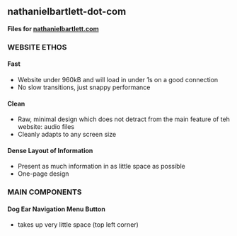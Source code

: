 ## nathanielbartlett-dot-com
**Files for [nathanielbartlett.com](http://google.com)**
### WEBSITE ETHOS
#### Fast
* Website under 960kB and will load in under 1s on a good connection
* No slow transitions, just snappy performance
#### Clean
* Raw, minimal design which does not detract from the main feature of teh website: audio files
* Cleanly adapts to any screen size
#### Dense Layout of Information
* Present as much information in as little space as possible
* One-page design
### MAIN COMPONENTS
#### Dog Ear Navigation Menu Button
* takes up very little space (top left corner)
